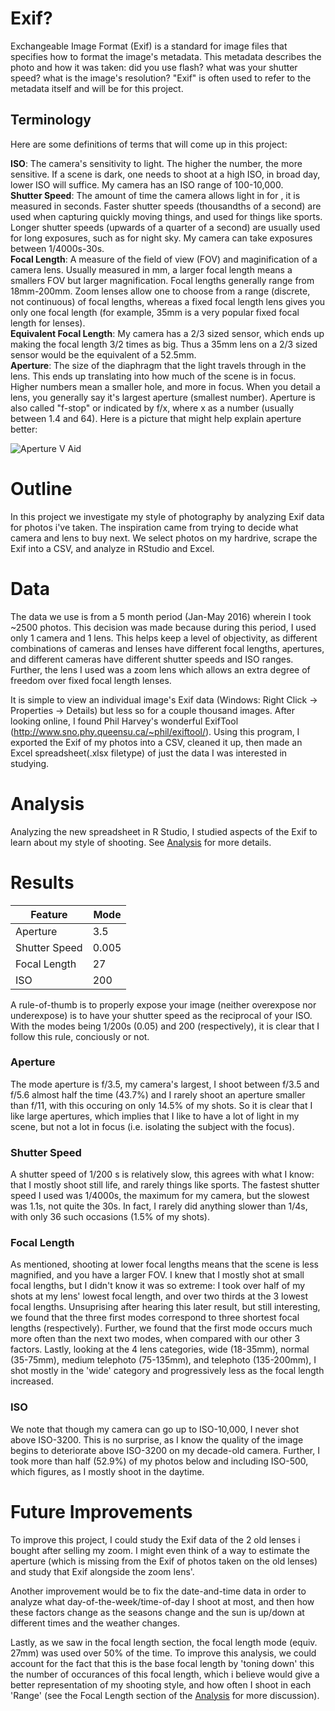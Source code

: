 # Exif?
Exchangeable Image Format (Exif) is a standard for image files that specifies how to format the image's metadata. This metadata describes the photo and how it was taken: did you use flash? what was your shutter speed? what is the image's resolution? "Exif" is often used to refer to the metadata itself and will be for this project.

## Terminology
Here are some definitions of terms that will come up in this project:

**ISO**: The camera's sensitivity to light. The higher the number, the more sensitive. If a scene is dark, one needs to shoot at a high ISO, in broad day, lower ISO will suffice. My camera has an ISO range of 100-10,000. <br />
**Shutter Speed**: The amount of time the camera allows light in for , it is measured in seconds. Faster shutter speeds (thousandths of a second) are used when capturing quickly moving things, and used for things like sports. Longer shutter speeds (upwards of a quarter of a second) are usually used for long exposures, such as for night sky. My camera can take exposures between 1/4000s-30s.  <br />
**Focal Length**: A measure of the field of view (FOV) and maginification of a camera lens. Usually measured in mm, a larger focal length means a smallers FOV but larger magnification. Focal lengths generally range from 18mm-200mm. Zoom lenses allow one to choose from a range (discrete, not continuous) of focal lengths, whereas a fixed focal length lens gives you only one focal length (for example, 35mm is a very popular fixed focal length for lenses).<br />
**Equivalent Focal Length**: My camera has a 2/3 sized sensor, which ends up making the focal length 3/2 times as big. Thus a 35mm lens on a 2/3 sized sensor would be the equivalent of a 52.5mm. <br/>
**Aperture**: The size of the diaphragm that the light travels through in the lens. This ends up translating into how much of the scene is in focus. Higher numbers mean a smaller hole, and more in focus. When you detail a lens, you generally say it's largest aperture (smallest number). Aperture is also called "f-stop" or indicated by f/x, where x as a number (usually between 1.4 and 64). Here is a picture that might help explain aperture better:

![Aperture V Aid](http://acdsystems.com/images/community/posts/aperture-Photographer-CheatSheet-Segments.jpg)

# Outline
In this project we investigate my style of photography by analyzing Exif data for photos i've taken. The inspiration came from trying to decide what camera and lens to buy next. We select photos on my hardrive, scrape the Exif into a CSV, and analyze in RStudio and Excel.

# Data
The data we use is from a 5 month period (Jan-May 2016) wherein I took ~2500 photos. This decision was made because during this period, I used only 1 camera and 1 lens. This helps keep a level of objectivity, as different combinations of cameras and lenses have different focal lengths, apertures, and different cameras have different shutter speeds and ISO ranges. Further, the lens I used was a zoom lens which allows an extra degree of freedom over fixed focal length lenses. 

It is simple to view an individual image's Exif data (Windows: Right Click -> Properties -> Details) but less so for a couple thousand images. After looking online, I found Phil Harvey's wonderful ExifTool (http://www.sno.phy.queensu.ca/~phil/exiftool/). Using this program, I exported the Exif of my photos into a CSV, cleaned it up, then made an Excel spreadsheet(.xlsx filetype) of just the data I was interested in studying. 

# Analysis
Analyzing the new spreadsheet in R Studio, I studied aspects of the Exif to learn about my style of shooting. See [Analysis](https://github.com/atomaszewicz/exif/edit/master/RStdo/Analysis.md) for more details.

# Results

|Feature|Mode|
|-------|----|
|Aperture|3.5|
|Shutter Speed|0.005|
|Focal Length|27|
|ISO|200|

A rule-of-thumb is to properly expose your image (neither overexpose nor underexpose) is to have your shutter speed as the reciprocal of your ISO. With the modes being 1/200s (0.05) and 200 (respectively), it is clear that I follow this rule, conciously or not.

### Aperture
The mode aperture is f/3.5, my camera's largest, I shoot between f/3.5 and f/5.6 almost half the time (43.7%) and I rarely shoot an aperture smaller than f/11, with this occuring on only 14.5% of my shots. So it is clear that I like large apertures, which implies that I like to have a lot of light in my scene, but not a lot in focus (i.e. isolating the subject with the focus).

### Shutter Speed
A shutter speed of 1/200 s is relatively slow, this agrees with what I know: that I mostly shoot still life, and rarely things like sports. The fastest shutter speed I used was 1/4000s, the maximum for my camera, but the slowest was 1.1s, not quite the 30s. In fact, I rarely did anything slower than 1/4s, with only 36 such occasions (1.5% of my shots).

### Focal Length
As mentioned, shooting at lower focal lengths means that the scene is less magnified, and you have a larger FOV. I knew that I mostly shot at small focal lengths, but I didn't know it was so extreme: I took over half of my shots at my lens' lowest focal length, and over two thirds at the 3 lowest focal lengths. Unsuprising after hearing this later result, but still interesting, we found that the three first modes correspond to three shortest focal lengths (respectively). Further, we found that the first mode occurs much more often than the next two modes, when compared with our other 3 factors. Lastly, looking at the 4 lens categories, wide (18-35mm), normal (35-75mm), medium telephoto (75-135mm), and telephoto (135-200mm), I shot mostly in the 'wide' category and progressively less as the focal length increased.

### ISO

We note that though my camera can go up to ISO-10,000, I never shot above ISO-3200. This is no surprise, as I know the quality of the image begins to deteriorate above ISO-3200 on my decade-old camera. Further, I took more than half (52.9%) of my photos below and including ISO-500, which figures, as I mostly shoot in the daytime.




# Future Improvements
To improve this project, I could study the Exif data of the 2 old lenses i bought after selling my zoom. I might even think of a way to estimate the aperture (which is missing from the Exif of photos taken on the old lenses) and study that Exif alongside the zoom lens'. 

Another improvement would be to fix the date-and-time data in order to analyze what day-of-the-week/time-of-day I shoot at most, and then how these factors change as the seasons change and the sun is up/down at different times and the weather changes.

Lastly, as we saw in the focal length section, the focal length mode (equiv. 27mm) was used over 50% of the time. To improve this analysis, we could account for the fact that this is the base focal length by 'toning down' this the number of occurances of this focal length, which i believe would give a better representation of my shooting style, and how often I shoot in each 'Range' (see the Focal Length section of the [Analysis](https://github.com/atomaszewicz/exif/edit/master/RStdo/Analysis.md) for more discussion).
